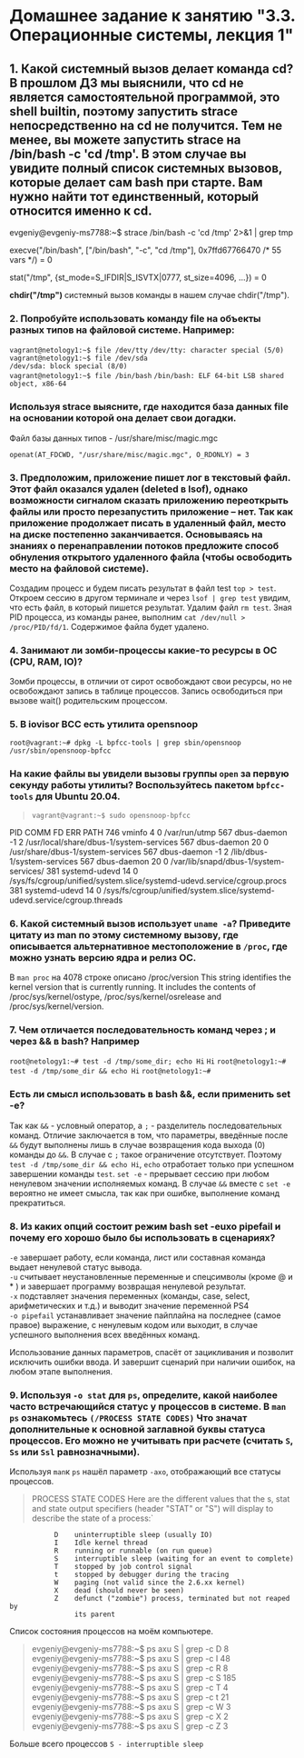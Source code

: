 # Домашнее задание к занятию "3.3. Операционные системы, лекция 1"

## 1. Какой системный вызов делает команда cd? В прошлом ДЗ мы выяснили, что cd не является самостоятельной программой, это shell builtin, поэтому запустить strace непосредственно на cd не получится. Тем не менее, вы можете запустить strace на /bin/bash -c 'cd /tmp'. В этом случае вы увидите полный список системных вызовов, которые делает сам bash при старте. Вам нужно найти тот единственный, который относится именно к cd.

evgeniy@evgeniy-ms7788:~$ strace /bin/bash -c 'cd /tmp' 2>&1 | grep tmp

execve("/bin/bash", ["/bin/bash", "-c", "cd /tmp"], 0x7ffd67766470 /* 55 vars */) = 0

stat("/tmp", {st_mode=S_IFDIR|S_ISVTX|0777, st_size=4096, ...}) = 0

**chdir("/tmp")**
системный вызов команды в нашем случае chdir("/tmp"). 

### 2. Попробуйте использовать команду file на объекты разных типов на файловой системе. Например:

`vagrant@netology1:~$ file /dev/tty`
`/dev/tty: character special (5/0)`
`vagrant@netology1:~$ file /dev/sda`  
`/dev/sda: block special (8/0)`  
`vagrant@netology1:~$ file /bin/bash`
`/bin/bash: ELF 64-bit LSB shared object, x86-64`

### Используя strace выясните, где находится база данных file на основании которой она делает свои догадки.

Файл базы данных типов - /usr/share/misc/magic.mgc
```
openat(AT_FDCWD, "/usr/share/misc/magic.mgc", O_RDONLY) = 3
```
### 3. Предположим, приложение пишет лог в текстовый файл. Этот файл оказался удален (deleted в lsof), однако возможности сигналом сказать приложению переоткрыть файлы или просто перезапустить приложение – нет. Так как приложение продолжает писать в удаленный файл, место на диске постепенно заканчивается. Основываясь на знаниях о перенаправлении потоков предложите способ обнуления открытого удаленного файла (чтобы освободить место на файловой системе).

Создадим процесс и будем писать результат в файл test `top > test`. Откроем сессию в другом терминале и через `lsof | grep test` увидим, что есть файл, в который пишется результат. Удалим файл `rm test`.  Зная PID процесса, из команды ранее,  выполним `cat /dev/null > /proc/PID/fd/1`. Содержимое файла будет удалено.

### 4. Занимают ли зомби-процессы какие-то ресурсы в ОС (CPU, RAM, IO)?

Зомби процессы, в отличии от сирот освобождают свои ресурсы, но не освобождают запись в таблице процессов. 
Запись освободиться при вызове wait() родительским процессом.

### 5. В iovisor BCC есть утилита opensnoop

`root@vagrant:~# dpkg -L bpfcc-tools | grep sbin/opensnoop` 
`/usr/sbin/opensnoop-bpfcc`

### На какие файлы вы увидели вызовы группы  `open`  за первую секунду работы утилиты? Воспользуйтесь пакетом  `bpfcc-tools`  для Ubuntu 20.04.

>`vagrant@vagrant:~$ sudo opensnoop-bpfcc`

PID    COMM               FD ERR PATH
746    vminfo              4   0 /var/run/utmp
567    dbus-daemon        -1   2 /usr/local/share/dbus-1/system-services
567    dbus-daemon        20   0 /usr/share/dbus-1/system-services
567    dbus-daemon        -1   2 /lib/dbus-1/system-services
567    dbus-daemon        20   0 /var/lib/snapd/dbus-1/system-services/
381    systemd-udevd      14   0 /sys/fs/cgroup/unified/system.slice/systemd-udevd.service/cgroup.procs
381    systemd-udevd      14   0 /sys/fs/cgroup/unified/system.slice/systemd-udevd.service/cgroup.threads

### 6. Какой системный вызов использует  `uname -a`? Приведите цитату из man по этому системному вызову, где описывается альтернативное местоположение в  `/proc`, где можно узнать версию ядра и релиз ОС.
В `man proc` на 4078 строке описано 
/proc/version
              This string identifies the kernel version that is currently running.   It  includes  the  contents  of /proc/sys/kernel/ostype, /proc/sys/kernel/osrelease  and  /proc/sys/kernel/version. 

### 7. Чем отличается последовательность команд через ; и через && в bash? Например
`root@netology1:~# test -d /tmp/some_dir; echo Hi`
`Hi`
`root@netology1:~# test -d /tmp/some_dir && echo Hi`
`root@netology1:~#`
### Есть ли смысл использовать в bash &&, если применить set -e?
Так как `&&` - условный оператор, а `;` - разделитель последовательных команд. Отличие заключается в том, что параметры, введённые после `&&` будут выполнены лишь в случае возвращения кода выхода (0) команды до `&&`. В случае с `;` такое ограничение отсутствует. Поэтому `test -d /tmp/some_dir && echo Hi`,  `echo`  отработает только при успешном завершении команды `test`. 
`set -e` - прерывает сессию при любом ненулевом значении исполняемых команд. В случае `&&`  вместе с `set -e`  вероятно не имеет смысла, так как при ошибке, выполнение команд прекратиться. 

### 8. Из каких опций состоит режим bash set -euxo pipefail и почему его хорошо было бы использовать в сценариях?

`-e` завершает работу, если команда, лист или составная команда выдает ненулевой статус вывода.  
`-u` считывает неустановленные переменные и спецсимволы (кроме @ и * ) и завершает программу возвращая ненулевой результат.  
`-x` подставляет значения переменных (команды, case, select, арифметических и т.д.) и выводит значение переменной PS4  
`-o pipefail` устанавливает значение пайплайна на последнее (самое правое) выражение, с ненулевым кодом или выходит, в случае успешного выполнения всех введённых команд.

Использование данных параметров, спасёт от зацикливания и позволит исключить ошибки ввода. И завершит сценарий при наличии ошибок, на любом этапе выполнения.

### 9. Используя  `-o stat`  для  `ps`, определите, какой наиболее часто встречающийся статус у процессов в системе. В  `man ps`  ознакомьтесь  `(/PROCESS STATE CODES)`  Что значат дополнительные к основной заглавной буквы статуса процессов. Его можно не учитывать при расчете (считать  `S`,  `Ss`  или  `Ssl`  равнозначными).

Используя `man`к `ps`  нашёл параметр `-axo`, отображающий все статусы процессов. 

>PROCESS STATE CODES
       Here are the different values that the s, stat and state output
       specifiers (header "STAT" or "S") will display to describe the state of
       a process:`

               D    uninterruptible sleep (usually IO)
               I    Idle kernel thread
               R    running or runnable (on run queue)
               S    interruptible sleep (waiting for an event to complete)
               T    stopped by job control signal
               t    stopped by debugger during the tracing
               W    paging (not valid since the 2.6.xx kernel)
               X    dead (should never be seen)
               Z    defunct ("zombie") process, terminated but not reaped by
                    its parent
Список состояния процессов на моём компьютере.
>evgeniy@evgeniy-ms7788:~$ ps axu S | grep -c D
8
evgeniy@evgeniy-ms7788:~$ ps axu S | grep -c I
48
evgeniy@evgeniy-ms7788:~$ ps axu S | grep -c R
8
evgeniy@evgeniy-ms7788:~$ ps axu S | grep -c S
185
evgeniy@evgeniy-ms7788:~$ ps axu S | grep -c T
4
evgeniy@evgeniy-ms7788:~$ ps axu S | grep -c t
21
evgeniy@evgeniy-ms7788:~$ ps axu S | grep -c W
3
evgeniy@evgeniy-ms7788:~$ ps axu S | grep -c X
2
evgeniy@evgeniy-ms7788:~$ ps axu S | grep -c Z
3

Больше всего процессов `S - interruptible sleep`
